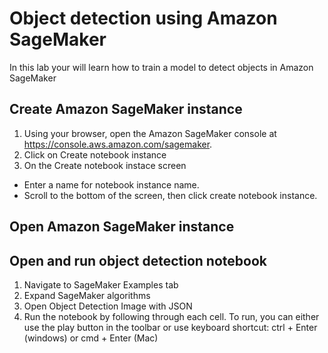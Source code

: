 # Object detection using Amazon SageMaker

In this lab your will learn how to train a model to detect objects in Amazon SageMaker

## Create Amazon SageMaker instance

1. Using your browser, open the Amazon SageMaker console at https://console.aws.amazon.com/sagemaker.
2. Click on Create notebook instance
3. On the Create notebook instace  screen
  - Enter a name for notebook instance name.
  - Scroll to the bottom of the screen, then click create notebook instance.

## Open Amazon SageMaker instance


## Open and run object detection notebook

1. Navigate to SageMaker Examples tab
2. Expand SageMaker algorithms
3. Open Object Detection Image with JSON
4. Run the notebook by following through each cell. To run, you can either use the play button in the toolbar or use keyboard shortcut: ctrl + Enter (windows) or cmd + Enter (Mac)
